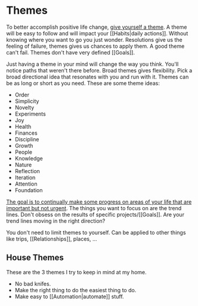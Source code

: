 # Themes

To better accomplish positive life change, [give yourself a theme](https://youtu.be/NVGuFdX5guE). A theme will be easy to follow and will impact your [[Habits|daily actions]]. Without knowing where you want to go you just wonder. Resolutions give us the feeling of failure, themes gives us chances to apply them. A good theme can't fail. Themes don't have very defined [[Goals]].

Just having a theme in your mind will change the way you think. You'll notice paths that weren't there before. Broad themes gives flexibility. Pick a broad directional idea that resonates with you and run with it. Themes can be as long or short as you need. These are some theme ideas:

- Order
- Simplicity
- Novelty
- Experiments
- Joy
- Health
- Finances
- Discipline
- Growth
- People
- Knowledge
- Nature
- Reflection
- Iteration
- Attention
- Foundation

[The goal is to continually make some progress on areas of your life that are important but not urgent](https://news.ycombinator.com/item?id=25582580). The things you want to focus on are the trend lines. Don't obsess on the results of specific projects/[[Goals]]. Are your trend lines moving in the right direction?

You don't need to limit themes to yourself. Can be applied to other things like trips, [[Relationships]], places, ...

## House Themes

These are the 3 themes I try to keep in mind at my home.

- No bad knifes.
- Make the right thing to do the easiest thing to do.
- Make easy to [[Automation|automate]] stuff.
